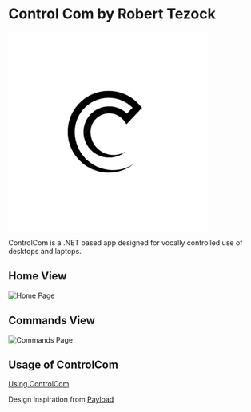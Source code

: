 # Control Com by Robert Tezock

<img src="./ModernDesign/Images/ControlCom-Logo.png" width="400" height="400" align="center" />
<p>ControlCom is a .NET based app designed for vocally controlled use of desktops and laptops.</p>

## Home View
![Home Page](https://user-images.githubusercontent.com/105029396/224744458-8ad9695b-c866-4b0c-9557-fe6671b558a4.png)  

## Commands View
![Commands Page](https://user-images.githubusercontent.com/105029396/224744483-97406a5b-db00-4b8d-864c-5258ecbbaa38.png)  

## Usage of ControlCom  

[Using ControlCom](https://user-images.githubusercontent.com/105029396/224746000-fab0e16c-20c2-418e-92ea-d21fb6544729.mp4)  
  
  
  
  
Design Inspiration from [Payload](https://www.youtube.com/@_buffer)

